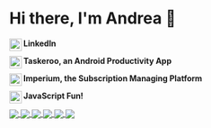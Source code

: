 # Hi there, I'm Andrea 👋 

<b> LinkedIn </b>
<a href="https://www.linkedin.com/in/andreacerasoni/">
  <img align="left" alt="Linkedin" width="22px" src="https://user-images.githubusercontent.com/32521086/91335145-e97ccd80-e7c7-11ea-96eb-dc5342ba6a6b.png" />
</a>

<b> Taskeroo, an Android Productivity App </b>
<a href="https://play.google.com/store/apps/details?id=com.github.acerasoni.taskeroo">
  <img align="left" alt="Taskeroo" width="22px" src="https://user-images.githubusercontent.com/32521086/91660284-55fc1300-eacd-11ea-97d9-cb2efcd69d97.png" />
</a>

<b> Imperium, the Subscription Managing Platform </b>
<a href="https://acerasoni.github.io/Imperium-About/">
  <img align="left" alt="Imperium" width="22px" src="https://user-images.githubusercontent.com/32521086/87547626-ae0cc080-c6ab-11ea-8ee9-f19a09afa271.png" />
</a>

<b> JavaScript Fun!</b>
<a href="https://acerasoni.github.io/JavaScript-Projects">
  <img align="left" alt="JavaScriptIcon" width="22px" src="https://user-images.githubusercontent.com/32521086/90957098-ab0fa780-e483-11ea-8b74-fc90721d501c.png" />
</a>

<a href="https://github.com/anuraghazra/stats">
  <img align="center" src="https://github-readme-stats.vercel.app/api?username=acerasoni&show_icons=true&theme=algolia" />
</a>

<a href="https://github.com/anuraghazra/languages">
  <img align="center" src="https://github-readme-stats.vercel.app/api/top-langs/?username=acerasoni&hide=c,shaderlab" />
</a>

<a href="https://github.com/anuraghazra/imp-android">
   <img align="center" src="https://github-readme-stats.vercel.app/api/pin/?username=acerasoni&repo=imp-android" />
</a>
  <a href="https://github.com/anuraghazra/imp-backend">
   <img align="center" src="https://github-readme-stats.vercel.app/api/pin/?username=acerasoni&repo=imp-backend" />
</a>
<a href="https://github.com/anuraghazra/droid-tracker">
   <img align="center" src="https://github-readme-stats.vercel.app/api/pin/?username=acerasoni&repo=DroidTracker" />
</a>
<a href="https://github.com/anuraghazra/potassium-overload">
   <img align="center" src="https://github-readme-stats.vercel.app/api/pin/?username=ka5p3rr&repo=PotassiumOverload" />
        </a>

<!--
**acerasoni/acerasoni** is a ✨ _special_ ✨ repository because its `README.md` (this file) appears on your GitHub profile.

Here are some ideas to get you started:

- 🔭 I’m currently working on ...
- 🌱 I’m currently learning ...
- 👯 I’m looking to collaborate on ...
- 🤔 I’m looking for help with ...
- 💬 Ask me about ...
- 📫 How to reach me: ...
- 😄 Pronouns: ...
- ⚡ Fun fact: ...
-->
